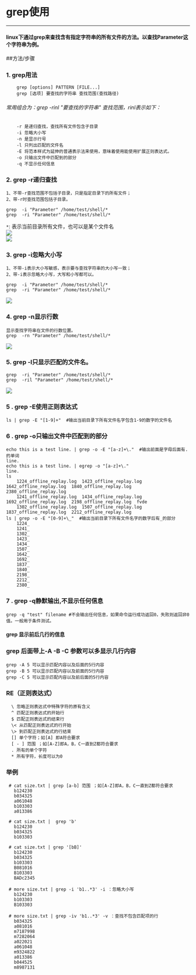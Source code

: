# grep使用

----------
#### linux下通过grep来查找含有指定字符串的所有文件的方法。以查找Parameter这个字符串为例。

##方法/步骤
### 1. grep用法
	            
        grep [options] PATTERN [FILE...]
		grep [选项] 要查找的字符串 查找范围(查找路径)
###### 常用组合为：grep -rinl "要查找的字符串" 查找范围，rinl表示如下：
		
		-r 是递归查找，查找所有文件包含子目录
		-i 忽略大小写
		-n 是显示行号
		-l 只列出匹配的文件名
		-E 将范本样式为延伸的普通表示法来使用，意味着使用能使用扩展正则表达式。
		-o 只输出文件中匹配到的部分
		-q 不显示任何信息
		

### 2. grep -r递归查找
	1、不带-r查找范围不包括子目录，只是指定目录下的所有文件；   
    2、带-r时查找范围包括子目录。
   
    grep  -i "Parameter" /home/test/shell/*   
    grep  -ri "Parameter" /home/test/shell/*
 `*`: 表示当前目录所有文件，也可以是某个文件名  
![](https://imgsa.baidu.com/exp/pic/item/e49cf91190ef76c6a17baef49a16fdfaae516700.jpg)    
![](https://imgsa.baidu.com/exp/pic/item/c856613e6709c93d484a5a28983df8dcd0005471.jpg)

### 3. grep -i忽略大小写
    1、不带-i表示大小写敏感，表示要与查找字符串的大小写一致；
    2、带-i表示忽略大小写，大写和小写都可以。

	grep  -i "Parameter" /home/test/shell/*
    grep  -ri "Parameter" /home/test/shell/*   
![](https://imgsa.baidu.com/exp/pic/item/1a94b36eddc451dad1a05a34b1fd5266d116325f.jpg)

### 4. grep -n显示行数
    显示查找字符串在文件的行数位置。
	grep  -rn "Parameter" /home/test/shell/*
![](https://imgsa.baidu.com/exp/pic/item/5af4d7ea15ce36d30503d2ef3df33a87e850b1af.jpg)   
### 5. grep -l只显示匹配的文件名。
	grep  -ri "Parameter" /home/test/shell/*
	grep  -ril "Parameter" /home/test/shell/*   
![](https://imgsa.baidu.com/exp/pic/item/86d5bac27d1ed21b46ce7d3aaa6eddc450da3fae.jpg)

### 5 . grep -E使用正则表达式 

	ls | grep -E "[1-9]+"  #输出当前目录下所有文件名字包含1-9的数字的文件名


### 6 . grep -o只输出文件中匹配到的部分

	echo this is a test line. | grep -o -E "[a-z]+\."  #输出前面是字母后面有.的单词
	line.
	echo this is a test line. | egrep -o "[a-z]+\."
	line.
	ls
		1224_offline_replay.log  1423_offline_replay.log  1642_offline_replay.log  1840_offline_replay.log  2380_offline_replay.log
		1241_offline_replay.log  1434_offline_replay.log  1692_offline_replay.log  2198_offline_replay.log  fvde
		1302_offline_replay.log  1507_offline_replay.log  1837_offline_replay.log  2212_offline_replay.log
	ls | grep -o -E "[0-9]+\_"  #输出当前目录下所有文件名字的数字后有_的部分
		1224_
		1241_
		1302_
		1423_
		1434_
		1507_
		1642_
		1692_
		1837_
		1840_
		2198_
		2212_
		2380_
		
### 7 . grep -q静默输出,不显示任何信息

	grep -q "test" filename #不会输出任何信息，如果命令运行成功返回0，失败则返回非0值。一般用于条件测试。
      
          
	        
		      
#### grep 显示前后几行的信息

### grep 后面带上-A -B -C 参数可以多显示几行内容

	grep -A 5 可以显示匹配内容以及后面的5行内容
	grep -B 5 可以显示匹配内容以及前面的5行内容
	grep -C 5 可以显示匹配内容以及前后面的5行内容
	
### RE（正则表达式）

	  \ 忽略正则表达式中特殊字符的原有含义 
	  ^ 匹配正则表达式的开始行 
	  $ 匹配正则表达式的结束行 
	  \< 从匹配正则表达式的行开始 
	  \> 到匹配正则表达式的行结束 
	  [] 单个字符；如[A] 即A符合要求 
	  [ - ] 范围 ；如[A-Z]即A，B，C一直到Z都符合要求 
	  . 所有的单个字符 
	  * 所有字符，长度可以为0  
### 举例

	 # cat size.txt | grep [a-b] 范围 ；如[A-Z]即A，B，C一直到Z都符合要求 
	   b124230 
	   b034325 
	   a061048 
	   b103303 
	   a013386 

	 # cat size.txt |  grep 'b'
	   b124230 
	   b034325 
	   b103303 

	 # cat size.txt | grep '[bB]' 
	   b124230 
	   b034325 
	   b103303 
	   B081016 
	   B103303 
	   BADc2345 

	 # more size.txt | grep -i 'b1..*3' -i ：忽略大小写  
	   b124230 
	   b103303 
	   B103303 

	 # more size.txt | grep -iv 'b1..*3' -v ：查找不包含匹配项的行 
	   b034325 
	   a081016 
	   m7187998 
	   m7282064 
	   a022021 
	   a061048 
	   m9324822 
	   a013386 
	   b044525 
	   m8987131 



	



